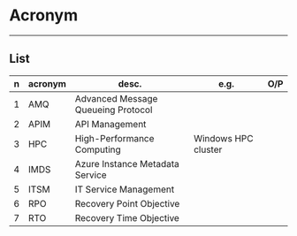# Acronym

---

## List
|n|acronym|desc.|e.g.|O/P|
|-|-------|-----|----|---|
|1|AMQ|Advanced Message Queueing Protocol|
|2|APIM|API Management|
|3|HPC|High-Performance Computing|Windows HPC cluster|
|4|IMDS|Azure Instance Metadata Service|
|5|ITSM|IT Service Management|
|6|RPO|Recovery Point Objective|
|7|RTO|Recovery Time Objective|
